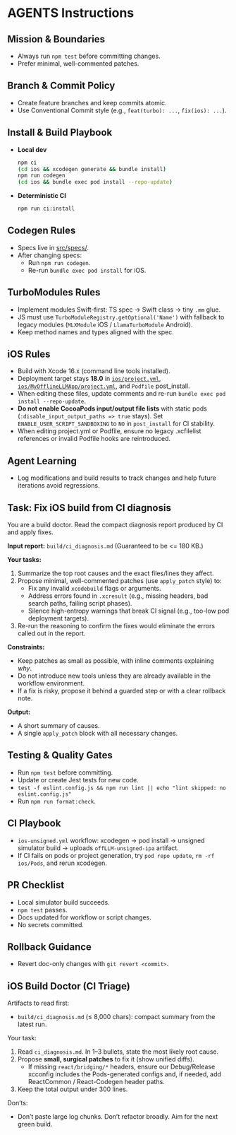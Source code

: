 # AGENTS Instructions

## Mission & Boundaries

- Always run `npm test` before committing changes.
- Prefer minimal, well-commented patches.

## Branch & Commit Policy

- Create feature branches and keep commits atomic.
- Use Conventional Commit style (e.g., `feat(turbo): ...`, `fix(ios): ...`).

## Install & Build Playbook

- **Local dev**
  ```bash
  npm ci
  (cd ios && xcodegen generate && bundle install)
  npm run codegen
  (cd ios && bundle exec pod install --repo-update)
  ```
- **Deterministic CI**
  ```bash
  npm run ci:install
  ```

## Codegen Rules

- Specs live in [src/specs/](src/specs/).
- After changing specs:
  - Run `npm run codegen`.
  - Re-run `bundle exec pod install` for iOS.

## TurboModules Rules

- Implement modules Swift-first: TS spec → Swift class → tiny `.mm` glue.
- JS must use `TurboModuleRegistry.getOptional('Name')` with fallback to legacy modules (`MLXModule` iOS / `LlamaTurboModule` Android).
- Keep method names and types aligned with the spec.

## iOS Rules

- Build with Xcode 16.x (command line tools installed).
- Deployment target stays **18.0** in [`ios/project.yml`](ios/project.yml), [`ios/MyOfflineLLMApp/project.yml`](ios/MyOfflineLLMApp/project.yml), and `Podfile` post_install.
- When editing these files, update comments and re-run `bundle exec pod install --repo-update`.
- **Do not enable CocoaPods input/output file lists** with static pods (`:disable_input_output_paths => true` stays). Set `ENABLE_USER_SCRIPT_SANDBOXING` to `NO` in `post_install` for CI stability.
- When editing project.yml or Podfile, ensure no legacy .xcfilelist references or invalid Podfile hooks are reintroduced.

## Agent Learning

- Log modifications and build results to track changes and help future iterations avoid regressions.

## Task: Fix iOS build from CI diagnosis

You are a build doctor. Read the compact diagnosis report produced by CI and apply fixes.

**Input report:** `build/ci_diagnosis.md`
(Guaranteed to be <= 180 KB.)

**Your tasks:**

1. Summarize the top root causes and the exact files/lines they affect.
2. Propose minimal, well-commented patches (use `apply_patch` style) to:
   - Fix any invalid `xcodebuild` flags or arguments.
   - Address errors found in `.xcresult` (e.g., missing headers, bad search paths, failing script phases).
   - Silence high-entropy warnings that break CI signal (e.g., too-low pod deployment targets).
3. Re-run the reasoning to confirm the fixes would eliminate the errors called out in the report.

**Constraints:**

- Keep patches as small as possible, with inline comments explaining _why_.
- Do not introduce new tools unless they are already available in the workflow environment.
- If a fix is risky, propose it behind a guarded step or with a clear rollback note.

**Output:**

- A short summary of causes.
- A single `apply_patch` block with all necessary changes.

## Testing & Quality Gates

- Run `npm test` before committing.
- Update or create Jest tests for new code.
- `test -f eslint.config.js && npm run lint || echo "lint skipped: no eslint.config.js"`
- Run `npm run format:check`.

## CI Playbook

- `ios-unsigned.yml` workflow: xcodegen → pod install → unsigned simulator build → uploads `offLLM-unsigned-ipa` artifact.
- If CI fails on pods or project generation, try `pod repo update`, `rm -rf ios/Pods`, and rerun xcodegen.

## PR Checklist

- Local simulator build succeeds.
- `npm test` passes.
- Docs updated for workflow or script changes.
- No secrets committed.

## Rollback Guidance

- Revert doc-only changes with `git revert <commit>`.

## iOS Build Doctor (CI Triage)

Artifacts to read first:

- `build/ci_diagnosis.md` (≤ 8,000 chars): compact summary from the latest run.

Your task:

1. Read `ci_diagnosis.md`. In 1–3 bullets, state the most likely root cause.
2. Propose **small, surgical patches** to fix it (show unified diffs).
   - If missing `react/bridging/*` headers, ensure our Debug/Release xcconfig includes the Pods-generated configs and, if needed, add ReactCommon / React-Codegen header paths.
3. Keep the total output under 300 lines.

Don’ts:

- Don’t paste large log chunks. Don’t refactor broadly. Aim for the next green build.
